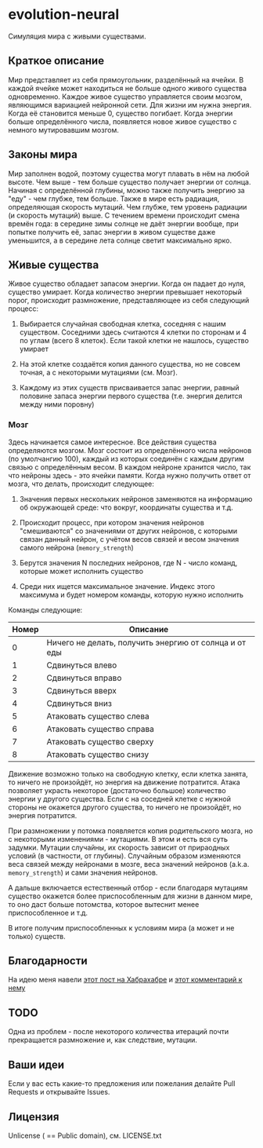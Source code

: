 # evolution-neural
Симуляция мира с живыми существами.

## Краткое описание
Мир представляет из себя прямоугольник, разделённый на ячейки. В каждой ячейке может
находиться не больше одного живого существа одновременно.
Каждое живое существо управляется своим мозгом, являющимся вариацией нейронной сети.
Для жизни им нужна энергия. Когда её становится меньше 0, существо погибает. Когда энергии
больше определённого числа, появляется новое живое существо с немного мутировавшим мозгом.

## Законы мира
Мир заполнен водой, поэтому существа могут плавать в нём на любой высоте. Чем выше - тем больше
существо получает энергии от солнца. Начиная с определённой глубины, можно также получить энергию
за "еду" - чем глубже, тем больше. Также в мире есть радиация, определяющая скорость мутаций. Чем
глубже, тем уровень радиации (и скорость мутаций) выше. С течением времени происходит смена времён
года: в середине зимы солнце не даёт энергии вообще, при попытке получить её, запас энергии в живом
существе даже уменьшится, а в середине лета солнце светит максимально ярко.

## Живые существа
Живое существо обладает запасом энергии. Когда он падает до нуля, существо умирает. Когда количество
энергии превышает некоторый порог, происходит размножение, представляющее из себя следующий процесс:

1. Выбирается случайная свободная клетка, соседняя с нашим существом. Соседними здесь считаются 4 клетки
по сторонам и 4 по углам (всего 8 клеток). Если такой клетки не нашлось, существо умирает

2. На этой клетке создаётся копия данного существа, но не совсем точная, а с некоторыми мутациями (см. Мозг).

3. Каждому из этих существ присваивается запас энергии, равный половине запаса энергии первого существа
(т.е. энергия делится между ними поровну)

### Мозг
Здесь начинается самое интересное. Все действия существа определяются мозгом. Мозг состоит из определённого числа нейронов
(по умолчангию 100), каждый из которых соединён с каждым другим связью с определённым весом. В каждом нейроне хранится
число, так что нейроны здесь - это ячейки памяти. Когда нужно получить ответ от мозга, что делать, происходит следующее:

1. Значения первых нескольких нейронов заменяются на информацию об окружающей среде: что вокруг, координаты существа и т.д.

2. Происходит процесс, при котором значения нейронов "смешиваются" со значениями от других нейронов, с которыми связан данный
нейрон, с учётом весов связей и весом значения самого нейрона (`memory_strength`)

3. Берутся значения N последних нейронов, где N - число команд, которые может исполнить существо

4. Среди них ищется максимальное значение. Индекс этого максимума и будет номером команды, которую нужно исполнить

Команды следующие:

| Номер | Описание |
|-------|----------|
| 0 | Ничего не делать, получить энергию от солнца и от еды |
| 1 | Сдвинуться влево |
| 2 | Сдвинуться вправо |
| 3 | Сдвинуться вверх |
| 4 | Сдвинуться вниз |
| 5 | Атаковать существо слева |
| 6 | Атаковать существо справа |
| 7 | Атаковать существо сверху |
| 8 | Атаковать существо снизу |

Движение возможно только на свободную клетку, если клетка занята, то ничего не произойдёт, но энергия на
движение потратится. Атака позволяет украсть некоторое (достаточно большое) количество энергии у другого существа.
Если с на соседней клетке с нужной стороны не окажется другого существа, то ничего не произойдёт, но энергия потратится.

При размножении у потомка появляется копия родительского мозга, но с некоторыми изменениями - мутациями. В этом и есть вся
суть задумки. Мутации случайны, их скорость зависит от прираодных условий (в частности, от глубины).
Случайным образом изменяются веса связей между нейронами в мозге, веса значений нейронов (a.k.a. `memory_strength`) и
сами значения нейронов. 

А дальше включается естественный отбор - если благодаря мутациям существо окажется более приспособленным для жизни
в данном мире, то оно даст больше потомства, которое вытеснит менее приспособленное и т.д.

В итоге получим приспособленных к условиям мира (а может и не только) существ.

## Благодарности

На идею меня навели [этот пост на Хабрахабре](https://habr.com/post/418545/) и [этот комментарий к нему](https://habr.com/post/418545/#comment_18935137)

## TODO
Одна из проблем - после некоторого количества итераций почти прекращается размножение и, как следствие, мутации.

## Ваши идеи
Если у вас есть какие-то предложения или пожелания делайте Pull Requests и открывайте Issues.

## Лицензия
Unlicense ( == Public domain), см. LICENSE.txt
